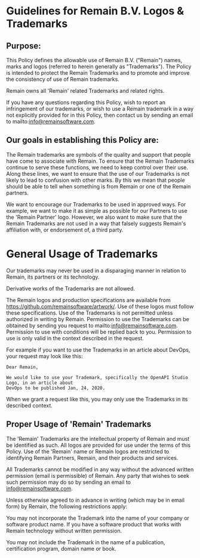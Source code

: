 # Guidelines for Remain B.V. Logos & Trademarks

## Purpose:

This Policy defines the allowable use of Remain B.V. ("Remain") names, marks and logos 
(referred to herein generally as "Trademarks"). The Policy is intended to protect the
Remain Trademarks and to promote and improve the consistency of use of Remain trademarks. 

Remain owns all 'Remain' related Trademarks and related rights.

If you have any questions regarding this Policy, wish to report an infringement of our
trademarks, or wish to use a Remain trademark in a way not explicitly provided for in
this Policy, then contact us by sending an email to mailto:info@remainsoftware.com.

## Our goals in establishing this Policy are:

The Remain trademarks are symbols of the quality and support that people have come
to associate with Remain. To ensure that the Remain Trademarks continue to serve
these functions, we need to keep control over their use. Along these lines, we want
to ensure that the use of our Trademarks is not likely to lead to confusion with other
marks. By this we mean that people should be able to tell when something is from Remain
or one of the Remain partners.
    
We want to encourage our Trademarks to be used in approved ways. For example, we want
to make it as simple as possible for our Partners to use the 'Remain Partner' logo.
However, we also want to make sure that the Remain Trademarks are not used in a way 
that falsely suggests Remain's affiliation with, or endorsement of, a third party.

# General Usage of Trademarks

Our trademarks may never be used in a disparaging manner in relation to Remain, its partners or
its technology.

Derivative works of the Trademarks are not allowed.
    
The Remain logos and production specifications are available from 
https://github.com/remainsoftware/artwork/. Use of these logos must follow these specifications.
Use of the Trademarks is not permitted unless authorized in writing by Remain. Permission
to use the Trademarks can be obtained by sending you request to mailto:info@remainsoftware.com.
Permission to use with conditions will be replied back to you. Permission to use is only valid
in the context described in the request.

For example if you want to use the Trademarks in an article about DevOps, your request may look like this:

    Dear Remain,
    
    We would like to use your Trademark, specifically the OpenAPI Studio Logo, in an article about
    DevOps to be published Jan, 24, 2020.
    
When we grant a request like this, you may only use the Trademarks in its described context.

## Proper Usage of 'Remain' Trademarks

The 'Remain' Trademarks are the intellectual property of Remain and must be identified
as such.  All logos are provided for use under the terms of this Policy. Use of the 
'Remain' name or Remain logos are restricted to identifying Remain Partners, Remain, 
and their products and services.

All Trademarks cannot be modified in any way without the advanced written permission 
(email is permissible) of Remain. Any party that wishes to seek such permission may
do so by sending an email to info@remainsoftware.com.

Unless otherwise agreed to in advance in writing (which may be in email form) by 
Remain, the following restrictions apply:

You may not incorporate the Trademark into the name of your company or
software product name. If you have a software product that works with Remain
technology without written permission.
    
You may not include the Trademark in the name of a publication, certification
program, domain name or book. 
